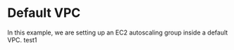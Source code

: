# Default VPC

In this example, we are setting up an EC2 autoscaling group inside a default VPC. test1
